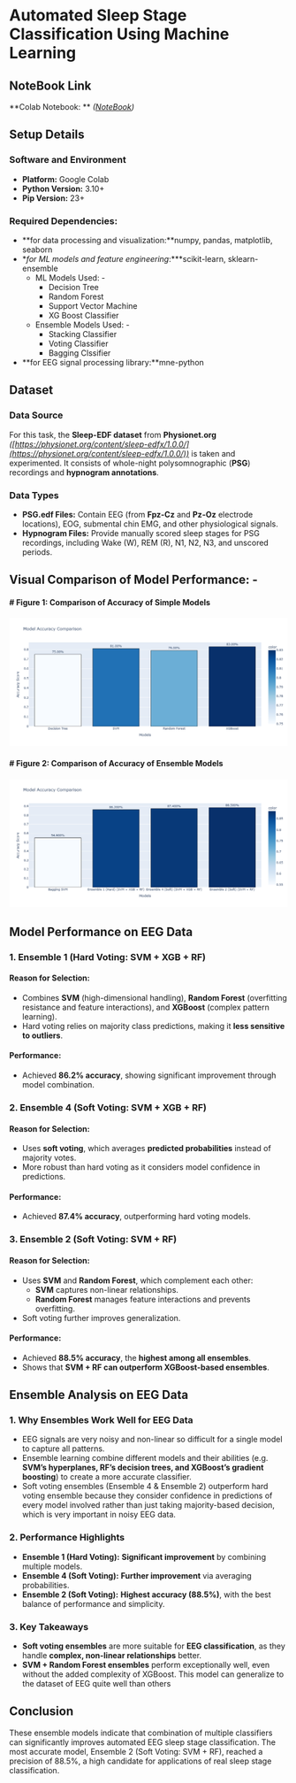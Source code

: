 # **Automated Sleep Stage Classification Using Machine Learning**

## **NoteBook Link**
**Colab Notebook: ** *([NoteBook]([https://physionet.org/content/sleep-edfx/1.0.0/](https://github.com/Parva-Lunawat/Automated_Sleep_Stage_Classification_ML/blob/main/Colab_Notebook/Automated_Sleep_Stage_Classification_1.ipynb)))*

## **Setup Details**

### **Software and Environment**

* **Platform:** Google Colab  
* **Python Version:** 3.10+  
* **Pip Version:** 23+

### **Required Dependencies:**

* **for data processing and visualization:**numpy, pandas, matplotlib, seaborn   
* **for ML models and feature engineering*:***scikit-learn, sklearn-ensemble  
  * ML Models Used: \-  
    * Decision Tree  
    * Random Forest  
    * Support Vector Machine  
    * XG Boost Classifier  
  * Ensemble Models Used: \-  
    * Stacking Classifier  
    * Voting Classifier  
    * Bagging Clssifier  
* **for EEG signal processing library:**mne-python

## **Dataset**

### **Data Source**

For this task, the **Sleep-EDF dataset** from **Physionet.org** *([https://physionet.org/content/sleep-edfx/1.0.0/](https://physionet.org/content/sleep-edfx/1.0.0/))* is taken and experimented. It consists of whole-night polysomnographic (**PSG**) recordings and **hypnogram annotations**.

### **Data Types**

* **PSG.edf Files:** Contain EEG (from **Fpz-Cz** and **Pz-Oz** electrode locations), EOG, submental chin EMG, and other physiological signals.  
* **Hypnogram Files:** Provide manually scored sleep stages for PSG recordings, including Wake (W), REM (R), N1, N2, N3, and unscored periods.

## **Visual Comparison of Model Performance: \-**

####  **\# Figure 1: Comparison of Accuracy of Simple Models**

#### ![](Results/Comparison/EEG_ML_Model_Comparison.png)

#### **\# Figure 2: Comparison of Accuracy of Ensemble Models**

#### ![](Results/Comparison/EEG_Ensemble_Model_Comparison.png)

## **Model Performance on EEG Data**

### **1\. Ensemble 1 (Hard Voting: SVM \+ XGB \+ RF)**

#### **Reason for Selection:**

* Combines **SVM** (high-dimensional handling), **Random Forest** (overfitting resistance and feature interactions), and **XGBoost** (complex pattern learning).  
* Hard voting relies on majority class predictions, making it **less sensitive to outliers**.

#### **Performance:**

* Achieved **86.2% accuracy**, showing significant improvement through model combination.

### **2\. Ensemble 4 (Soft Voting: SVM \+ XGB \+ RF)**

#### **Reason for Selection:**

* Uses **soft voting**, which averages **predicted probabilities** instead of majority votes.  
* More robust than hard voting as it considers model confidence in predictions.

#### **Performance:**

* Achieved **87.4% accuracy**, outperforming hard voting models.

### **3\. Ensemble 2 (Soft Voting: SVM \+ RF)**

#### **Reason for Selection:**

* Uses **SVM** and **Random Forest**, which complement each other:  
  * **SVM** captures non-linear relationships.  
  * **Random Forest** manages feature interactions and prevents overfitting.  
* Soft voting further improves generalization.

#### **Performance:**

* Achieved **88.5% accuracy**, the **highest among all ensembles**.  
* Shows that **SVM \+ RF can outperform XGBoost-based ensembles**.

## **Ensemble Analysis on EEG Data**

### **1\. Why Ensembles Work Well for EEG Data**

* EEG signals are very noisy and non-linear so difficult for a single model to capture all patterns.  
* Ensemble learning combine different models and their abilities (e.g. **SVM’s hyperplanes, RF’s decision trees, and XGBoost’s gradient boosting**) to create a more accurate classifier.  
* Soft voting ensembles (Ensemble 4 & Ensemble 2\) outperform hard voting ensemble because they consider confidence in predictions of every model involved rather than just taking majority-based decision, which is very important in noisy EEG data.

### **2\. Performance Highlights**

* **Ensemble 1 (Hard Voting):** **Significant improvement** by combining multiple models.  
* **Ensemble 4 (Soft Voting):** **Further improvement** via averaging probabilities.  
* **Ensemble 2 (Soft Voting):** **Highest accuracy (88.5%)**, with the best balance of performance and simplicity.

### **3\. Key Takeaways**

* **Soft voting ensembles** are more suitable for **EEG classification**, as they handle **complex, non-linear relationships** better.  
* **SVM \+ Random Forest ensembles** perform exceptionally well, even without the added complexity of XGBoost. This model can generalize to the dataset of EEG quite well than others


## **Conclusion**

These ensemble models indicate that combination of multiple classifiers can significantly improves automated EEG sleep stage classification. The most accurate model, Ensemble 2 (Soft Voting: SVM \+ RF), reached a precision of 88.5%, a high candidate for applications of real sleep stage classification.
